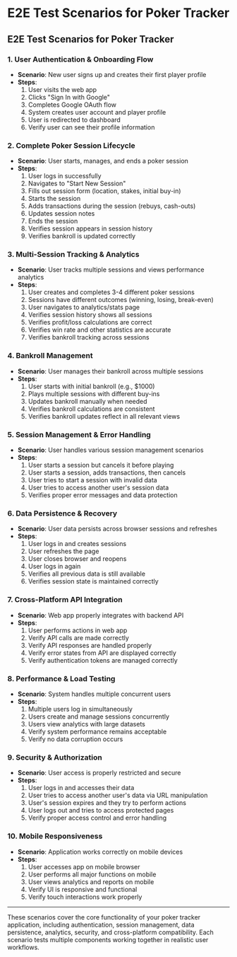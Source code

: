 # E2E Test Scenarios for Poker Tracker

## **E2E Test Scenarios for Poker Tracker**

### **1. User Authentication & Onboarding Flow**

- **Scenario**: New user signs up and creates their first player profile
- **Steps**:
  1. User visits the web app
  2. Clicks "Sign In with Google"
  3. Completes Google OAuth flow
  4. System creates user account and player profile
  5. User is redirected to dashboard
  6. Verify user can see their profile information

### **2. Complete Poker Session Lifecycle**

- **Scenario**: User starts, manages, and ends a poker session
- **Steps**:
  1. User logs in successfully
  2. Navigates to "Start New Session"
  3. Fills out session form (location, stakes, initial buy-in)
  4. Starts the session
  5. Adds transactions during the session (rebuys, cash-outs)
  6. Updates session notes
  7. Ends the session
  8. Verifies session appears in session history
  9. Verifies bankroll is updated correctly

### **3. Multi-Session Tracking & Analytics**

- **Scenario**: User tracks multiple sessions and views performance analytics
- **Steps**:
  1. User creates and completes 3-4 different poker sessions
  2. Sessions have different outcomes (winning, losing, break-even)
  3. User navigates to analytics/stats page
  4. Verifies session history shows all sessions
  5. Verifies profit/loss calculations are correct
  6. Verifies win rate and other statistics are accurate
  7. Verifies bankroll tracking across sessions

### **4. Bankroll Management**

- **Scenario**: User manages their bankroll across multiple sessions
- **Steps**:
  1. User starts with initial bankroll (e.g., $1000)
  2. Plays multiple sessions with different buy-ins
  3. Updates bankroll manually when needed
  4. Verifies bankroll calculations are consistent
  5. Verifies bankroll updates reflect in all relevant views

### **5. Session Management & Error Handling**

- **Scenario**: User handles various session management scenarios
- **Steps**:
  1. User starts a session but cancels it before playing
  2. User starts a session, adds transactions, then cancels
  3. User tries to start a session with invalid data
  4. User tries to access another user's session data
  5. Verifies proper error messages and data protection

### **6. Data Persistence & Recovery**

- **Scenario**: User data persists across browser sessions and refreshes
- **Steps**:
  1. User logs in and creates sessions
  2. User refreshes the page
  3. User closes browser and reopens
  4. User logs in again
  5. Verifies all previous data is still available
  6. Verifies session state is maintained correctly

### **7. Cross-Platform API Integration**

- **Scenario**: Web app properly integrates with backend API
- **Steps**:
  1. User performs actions in web app
  2. Verify API calls are made correctly
  3. Verify API responses are handled properly
  4. Verify error states from API are displayed correctly
  5. Verify authentication tokens are managed correctly

### **8. Performance & Load Testing**

- **Scenario**: System handles multiple concurrent users
- **Steps**:
  1. Multiple users log in simultaneously
  2. Users create and manage sessions concurrently
  3. Users view analytics with large datasets
  4. Verify system performance remains acceptable
  5. Verify no data corruption occurs

### **9. Security & Authorization**

- **Scenario**: User access is properly restricted and secure
- **Steps**:
  1. User logs in and accesses their data
  2. User tries to access another user's data via URL manipulation
  3. User's session expires and they try to perform actions
  4. User logs out and tries to access protected pages
  5. Verify proper access control and error handling

### **10. Mobile Responsiveness**

- **Scenario**: Application works correctly on mobile devices
- **Steps**:
  1. User accesses app on mobile browser
  2. User performs all major functions on mobile
  3. User views analytics and reports on mobile
  4. Verify UI is responsive and functional
  5. Verify touch interactions work properly

---

These scenarios cover the core functionality of your poker tracker application, including authentication, session management, data persistence, analytics, security, and cross-platform compatibility. Each scenario tests multiple components working together in realistic user workflows.
